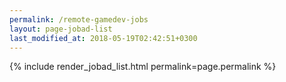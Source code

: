```yaml
---
permalink: /remote-gamedev-jobs
layout: page-jobad-list
last_modified_at: 2018-05-19T02:42:51+0300
---
```

{% include render_jobad_list.html permalink=page.permalink %}
